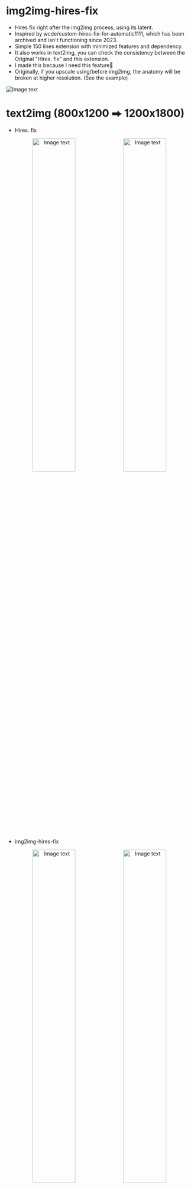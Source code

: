 # img2img-hires-fix
* Hires fix right after the img2img process, using its latent.
* Inspired by wcde/custom-hires-fix-for-automatic1111, which has been archived and isn't functioning since 2023.
* Simple 150 lines extension with minimized features and dependency.
* It also works in text2img, you can check the consistency between the Original "Hires. fix" and this extension.
* I made this because I need this feature🤣
* Originally, if you upscale using/before img2img, the anatomy will be broken at higher resolution. (See the example)

![Image text](https://i.imgur.com/aw49zAB.png)

# text2img (800x1200 ⮕ 1200x1800)
* Hires. fix
<p align="center">
  <img src="https://i.imgur.com/koO2E5q.jpeg" alt="Image text" width="48%" />
  <img src="https://i.imgur.com/3bMUwe0.jpeg" alt="Image text" width="48%" />
</p>

* img2img-hires-fix
<p align="center">
  <img src="https://i.imgur.com/koO2E5q.jpeg" alt="Image text" width="48%" />
  <img src="https://i.imgur.com/jggjAAV.jpeg" alt="Image text" width="48%" />
</p>

# img2img (800x1200 ⮕ 1200x1800 Blonde)
* Script/SD-Upscale
<p align="center">
  <img src="https://i.imgur.com/koO2E5q.jpeg" alt="Image text" width="48%" />
  <img src="https://i.imgur.com/rHJGLuq.jpeg" alt="Image text" width="48%" />
</p>

* img2img-hires-fix
<p align="center">
  <img src="https://i.imgur.com/koO2E5q.jpeg" alt="Image text" width="48%" />
  <img src="https://i.imgur.com/brY5QYw.jpeg" alt="Image text" width="48%" />
</p>


